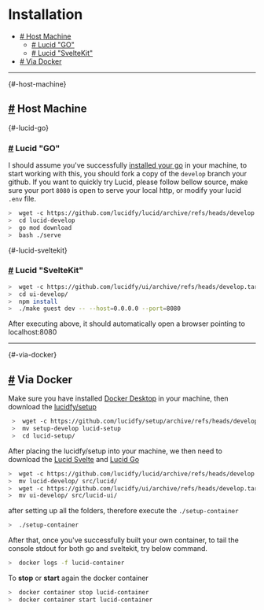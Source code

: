 # Installation

- [# Host Machine](#-host-machine)
  - [# Lucid "GO"](#-lucid-go)
  - [# Lucid "SvelteKit"](#-lucid-sveltekit)
- [# Via Docker](#-via-docker)

---

{#-host-machine}
## [#](#-host-machine) Host Machine

{#-lucid-go}
### [#](#-lucid-go) Lucid "GO"

I should assume you've successfully [installed your go](https://go.dev/dl/) in your machine, to start working with this, you should fork a copy of the `develop` branch your github.
If you want to quickly try Lucid, please follow bellow source, make sure your port `8080` is open to serve your local http, or modify your lucid `.env` file.

```bash
>  wget -c https://github.com/lucidfy/lucid/archive/refs/heads/develop.tar.gz -O - | tar -xz
>  cd lucid-develop
>  go mod download
>  bash ./serve
```

{#-lucid-sveltekit}
### [#](#-lucid-sveltekit) Lucid "SvelteKit"

```bash
>  wget -c https://github.com/lucidfy/ui/archive/refs/heads/develop.tar.gz -O - | tar -xz
>  cd ui-develop/
>  npm install
>  ./make guest dev -- --host=0.0.0.0 --port=8080
```

After executing above, it should automatically open a browser pointing to localhost:8080

---

{#-via-docker}
## [#](#-via-docker) Via Docker

Make sure you have installed [Docker Desktop](https://www.docker.com/products/docker-desktop/) in your machine, then download the [lucidfy/setup](https://github.com/lucidfy/setup)

```bash
 >  wget -c https://github.com/lucidfy/setup/archive/refs/heads/develop.tar.gz -O - | tar -xz
 >  mv setup-develop lucid-setup
 >  cd lucid-setup/
```

After placing the lucidfy/setup into your machine, we then need to download the [Lucid Svelte](https://github.com/lucidfy/ui) and [Lucid Go](https://github.com/lucidfy/lucid)

```bash
>  wget -c https://github.com/lucidfy/lucid/archive/refs/heads/develop.tar.gz -O - | tar -xz
>  mv lucid-develop/ src/lucid/
>  wget -c https://github.com/lucidfy/ui/archive/refs/heads/develop.tar.gz -O - | tar -xz
>  mv ui-develop/ src/lucid-ui/
```

after setting up all the folders, therefore execute the `./setup-container`

```bash
>  ./setup-container
```

After that, once you've successfully built your own container, to tail the console stdout for both go and sveltekit, try below command.

```sh
>  docker logs -f lucid-container
```

To **stop** or **start** again the docker container

```sh
>  docker container stop lucid-container
>  docker container start lucid-container
```
